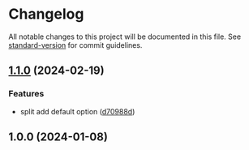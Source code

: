 # Changelog

All notable changes to this project will be documented in this file. See [standard-version](https://github.com/conventional-changelog/standard-version) for commit guidelines.

## [1.1.0](https://github.com/buka-lnc/npm.class-transformer-extra/compare/v1.0.0...v1.1.0) (2024-02-19)


### Features

* split add default option ([d70988d](https://github.com/buka-lnc/npm.class-transformer-extra/commit/d70988d837e0deb7c7baab3086a943eed69f17d8))

## 1.0.0 (2024-01-08)
